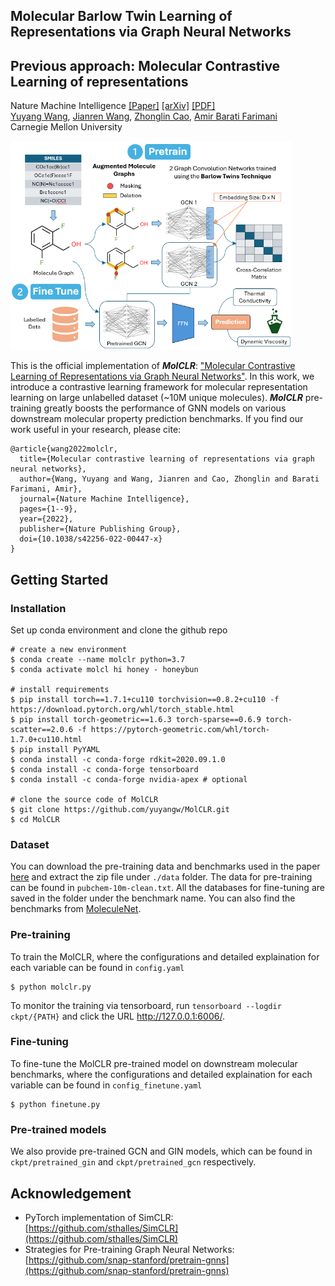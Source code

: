 ## Molecular Barlow Twin Learning of Representations via Graph Neural Networks ##

## Previous approach: Molecular Contrastive Learning of representations
Nature Machine Intelligence [[Paper]](https://www.nature.com/articles/s42256-022-00447-x) [[arXiv]](https://arxiv.org/abs/2102.10056/) [[PDF]](https://www.nature.com/articles/s42256-022-00447-x.pdf) </br>
[Yuyang Wang](https://yuyangw.github.io/), [Jianren Wang](https://www.jianrenw.com/), [Zhonglin Cao](https://www.linkedin.com/in/zhonglincao/?trk=public_profile_browsemap), [Amir Barati Farimani](https://www.meche.engineering.cmu.edu/directory/bios/barati-farimani-amir.html) </br>
Carnegie Mellon University </br>


<img src="figs/BT_pipeline.png" width="450">

This is the official implementation of <strong><em>MolCLR</em></strong>: ["Molecular Contrastive Learning of Representations via Graph Neural Networks"](https://www.nature.com/articles/s42256-022-00447-x). In this work, we introduce a contrastive learning framework for molecular representation learning on large unlabelled dataset (~10M unique molecules). <strong><em>MolCLR</em></strong> pre-training greatly boosts the performance of GNN models on various downstream molecular property prediction benchmarks. 
If you find our work useful in your research, please cite:

```
@article{wang2022molclr,
  title={Molecular contrastive learning of representations via graph neural networks},
  author={Wang, Yuyang and Wang, Jianren and Cao, Zhonglin and Barati Farimani, Amir},
  journal={Nature Machine Intelligence},
  pages={1--9},
  year={2022},
  publisher={Nature Publishing Group},
  doi={10.1038/s42256-022-00447-x}
}
```


## Getting Started

### Installation

Set up conda environment and clone the github repo

```
# create a new environment
$ conda create --name molclr python=3.7
$ conda activate molcl hi honey - honeybun

# install requirements
$ pip install torch==1.7.1+cu110 torchvision==0.8.2+cu110 -f https://download.pytorch.org/whl/torch_stable.html
$ pip install torch-geometric==1.6.3 torch-sparse==0.6.9 torch-scatter==2.0.6 -f https://pytorch-geometric.com/whl/torch-1.7.0+cu110.html
$ pip install PyYAML
$ conda install -c conda-forge rdkit=2020.09.1.0
$ conda install -c conda-forge tensorboard
$ conda install -c conda-forge nvidia-apex # optional

# clone the source code of MolCLR
$ git clone https://github.com/yuyangw/MolCLR.git
$ cd MolCLR
```

### Dataset

You can download the pre-training data and benchmarks used in the paper [here](https://drive.google.com/file/d/1aDtN6Qqddwwn2x612kWz9g0xQcuAtzDE/view?usp=sharing) and extract the zip file under `./data` folder. The data for pre-training can be found in `pubchem-10m-clean.txt`. All the databases for fine-tuning are saved in the folder under the benchmark name. You can also find the benchmarks from [MoleculeNet](https://moleculenet.org/).

### Pre-training

To train the MolCLR, where the configurations and detailed explaination for each variable can be found in `config.yaml`
```
$ python molclr.py
```

To monitor the training via tensorboard, run `tensorboard --logdir ckpt/{PATH}` and click the URL http://127.0.0.1:6006/.

### Fine-tuning 

To fine-tune the MolCLR pre-trained model on downstream molecular benchmarks, where the configurations and detailed explaination for each variable can be found in `config_finetune.yaml`
```
$ python finetune.py
```

### Pre-trained models

We also provide pre-trained GCN and GIN models, which can be found in `ckpt/pretrained_gin` and `ckpt/pretrained_gcn` respectively. 

## Acknowledgement

- PyTorch implementation of SimCLR: [https://github.com/sthalles/SimCLR](https://github.com/sthalles/SimCLR)
- Strategies for Pre-training Graph Neural Networks: [https://github.com/snap-stanford/pretrain-gnns](https://github.com/snap-stanford/pretrain-gnns)

